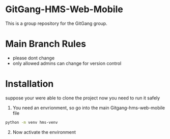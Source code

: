 # GitGang-HMS-Web-Mobile
This is a group repository for the GitGang group.

# Main Branch Rules
- please dont change
- only allowed admins can change for version control

# Installation
suppose your were able to clone the project
now you need to run it safely 

1. You need an envrionment, so go into the main Gitgang-hms-web-mobile file
```Bash
python -m venv hms-venv
```

2. Now activate the environment
